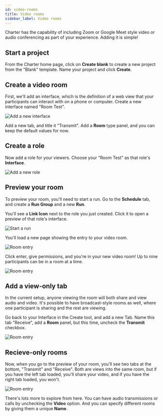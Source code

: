 ```yaml
---
id: video-rooms
title: Video rooms
sidebar_label: Video rooms
---
```


Charter has the capability of including Zoom or Google Meet style video or audio conferencing as part of your experience. Adding it is simple!

## Start a project

From the Charter home page, click on **Create blank** to create a new project from the "Blank" template. Name your project and click **Create**.

## Create a video room

First, we'll add an interface, which is the definition of a web view that your participants can interact with on a phone or computer. Create a new interface named "Room Test".

![Add a new interface](/img/tutorials/video-rooms/1-room.png)

Add a new tab, and title it "Transmit". Add a **Room** type panel, and you can keep the default values for now.

## Create a role

Now add a role for your viewers. Choose your "Room Test" as that role's **Interface**.

![Add a new role](/img/tutorials/video-rooms/2-role.png)

## Preview your room

To preview your room, you'll need to start a run. Go to the **Schedule** tab, and create a **Run Group** and a new **Run**.

You'll see a **Link Icon** next to the role you just created. Click it to open a preview of that role's interface.

![Start a run](/img/tutorials/video-rooms/3-schedule.png)

You'll load a new page showing the entry to your video room.

![Room entry](/img/tutorials/video-rooms/4-room.png)

Click enter, give permissions, and you're in your new video room! Up to nine participants can be in a room at a time.

![Room entry](/img/tutorials/video-rooms/5-room.png)

## Add a view-only tab

In the current setup, anyone viewing the room will both share and view audio and video. It's possible to have broadcast-style rooms as well, where one participant is sharing and the rest are viewing.

Go back to your Interface in the Create tool, and add a new Tab. Name this tab "Receive", add a **Room** panel, but this time, uncheck the **Transmit** checkbox.

![Room entry](/img/tutorials/video-rooms/6-interface.png)

## Recieve-only rooms

Now, when you go to the preview of your room, you'll see two tabs at the bottom, "Transmit" and "Receive". Both are views into the same room, but if you have the left tab loaded, you'll share your video, and if you have the right tab loaded, you won't.

![Room entry](/img/tutorials/video-rooms/7-receive.png)

There's lots more to explore from here. You can have audio transmissions or calls by unchecking the **Video** option. And you can specify different rooms by giving them a unique **Name**.